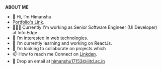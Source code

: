 **ABOUT ME**
- 👋 Hi, I’m Himanshu
- [Portfolio's Link](https://yadavhimanshu.com/). 
- 🧑🏻‍💻 Currently I'm working as Senior Software Engineer (UI Developer) at Info Edge
- 👀 I’m interested in web technologies. 
- 🌱 I’m currently learning and working on ReactJs.
- 💞️ I’m looking to collaborate on projects which 
- 📫 How to reach me Connect on [Linkden](https://www.linkedin.com/in/himanshu51/). 
- 📧 Drop an email at himanshu17153@iiitd.ac.in



<!---
himmu-git/himmu-git is a ✨ special ✨ repository because its `README.md` (this file) appears on your GitHub profile.
You can click the Preview link to take a look at your changes.
--->
